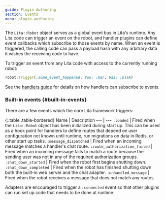 ```yaml
---
guide: Plugin Authoring
section: Events
menu: plugin-authoring
---
```


The `Lita::Robot` object serves as a global event bus in Lita's runtime. Any Lita code can trigger an event on the robot, and handler plugins can define event callbacks which subscribe to those events by name. When an event is triggered, the calling code can pass a payload hash with any arbitrary data it wishes the receiving code to have.

To trigger an event from any Lita code with access to the currently running robot:

~~~ ruby
robot.trigger(:some_event_happened, foo: :bar, baz: :blah)
~~~

See the [handlers guide](/plugin-authoring/handlers/#event-routes) for details on how handlers can subscribe to events.

### Built-in events {#built-in-events}

There are a few events which the core Lita framework triggers:

{:.table .table-bordered}
Name | Description
--- | ---
`:loaded` | Fired when the `Lita::Robot` object has been initialized during start up. This can be used as a hook point for handlers to define routes that depend on user configuration not known until runtime, run migrations on data in Redis, or other start up tasks.
`:message_dispatched` | Fired when an incoming message matches a handler's chat route.
`:route_authorization_failed` | Fired when an incoming message fails to match a route because the sending user was not in any of the required authorization groups.
`:shut_down_started` | Fired when the robot first begins shutting down.
`:shut_down_completed` | Fired when the robot has finished shutting down both the built-in web server and the chat adapter.
`:unhandled_message` | Fired when the robot receives a message that does not match any routes.

Adapters are encouraged to trigger a `:connected` event so that other plugins can run set up code that needs to be done at runtime.
